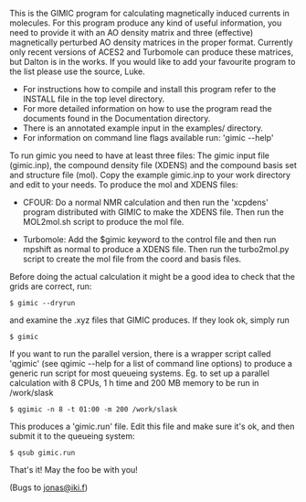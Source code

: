 This is the GIMIC program for calculating magnetically induced currents in
molecules. For this program produce any kind of useful information, you
need to provide it with an AO density matrix and three (effective)
magnetically perturbed AO density matrices in the proper format. Currently
only recent versions of ACES2 and Turbomole can produce these matrices, but
Dalton is in the works. If you would like to add your favourite program to the
list please use the source, Luke.

- For instructions how to compile and install this program refer to
  the INSTALL file in the top level directory.
- For more detailed information on how to use the program read the documents
  found in the Documentation directory.
- There is an annotated example input in the examples/ directory.
- For information on command line flags available run: 'gimic --help'

To run gimic you need to have at least three files: The gimic input file
(gimic.inp), the compound density file (XDENS) and the compound basis set and
structure file (mol). Copy the example gimic.inp to your work directory and
edit to your needs. To produce the mol and XDENS files:

- CFOUR: Do a normal NMR calculation and then run the 'xcpdens' program
  distributed with GIMIC to make the XDENS file. Then run the MOL2mol.sh
  script to produce the mol file.

- Turbomole: Add the $gimic keyword to the control file and then run mpshift
  as normal to produce a XDENS file. Then run the turbo2mol.py script to
  create the mol file from the coord and basis files.

Before doing the actual calculation it might be a good idea to check that the
grids are correct, run:

```shell
$ gimic --dryrun
```

and examine the .xyz files that GIMIC produces. If they look ok, simply run

```shell
$ gimic
```

If you want to run the parallel version, there is a wrapper script called
'qgimic' (see qgimic --help for a list of command line options) to produce a
generic run script for most queueing systems. Eg. to set up a parallel
calculation with 8 CPUs, 1 h time and 200 MB memory to be run in /work/slask

```shell
$ qgimic -n 8 -t 01:00 -m 200 /work/slask
```

This produces a 'gimic.run' file. Edit this file and make sure it's ok, and
then submit it to the queueing system:

```shell
$ qsub gimic.run
```

That's it! May the foo be with you!

(Bugs to <jonas@iki.f>)
